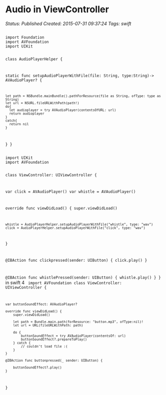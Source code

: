 # Audio in ViewController

_Status: Published_
_Created: 2015-07-31 09:37:24_
_Tags: swift_

<code>
import Foundation
import AVFoundation
import UIKit

class AudioPlayerHelper {
  
  static func setupAudioPlayerWithFile(file: String, type:String)-> AVAudioPlayer?
  {
    
    let path = NSBundle.mainBundle().pathForResource(file as String, ofType: type as String)
    let url = NSURL.fileURLWithPath(path!)
    do{
      let audioplayer = try AVAudioPlayer(contentsOfURL: url)
      return audioplayer
    }
    catch{
      return nil
    }
   
    
  }
}
</code>

<code>
import UIKit
import AVFoundation

class ViewController: UIViewController {

  var click = AVAudioPlayer()
  var whistle = AVAudioPlayer()
  
  override func viewDidLoad() {
    super.viewDidLoad()
   
    whistle = AudioPlayerHelper.setupAudioPlayerWithFile("whistle", type: "wav")
    click = AudioPlayerHelper.setupAudioPlayerWithFile("click", type: "wav")
    
  }

  @IBAction func clickpressed(sender: UIButton) {
    click.play()
  }

  @IBAction func whistlePressed(sender: UIButton) {
    whistle.play()
  }
}
</code>
in swift 4
<code>
import AVFoundation
class ViewController: UIViewController {

    var buttonSoundEffect: AVAudioPlayer?
    
    override func viewDidLoad() {
        super.viewDidLoad()
        
        let path = Bundle.main.path(forResource: "button.mp3", ofType:nil)!
        let url = URL(fileURLWithPath: path)
        
        do {
            buttonSoundEffect = try AVAudioPlayer(contentsOf: url)
            buttonSoundEffect?.prepareToPlay()
        } catch {
            // couldn't load file :(
        }
    }

    @IBAction func buttonpressed(_ sender: UIButton) {
        
        buttonSoundEffect?.play()
    }
    
}</code>